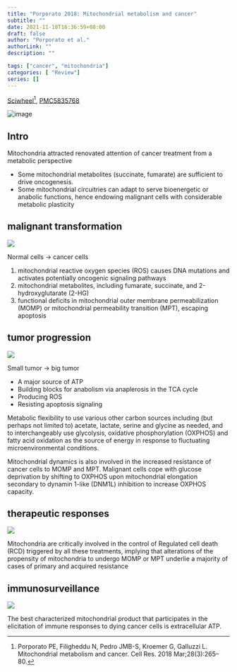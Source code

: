 ```yaml
---
title: "Porporato 2018: Mitochondrial metabolism and cancer"
subtitle: ""
date: 2021-11-18T16:36:59+08:00
draft: false
author: "Porporato et al."
authorLink: ""
description: ""

tags: ["cancer", "mitochondria"]
categories: [ "Review"]
series: []
---
```


[Sciwheel](https://sciwheel.com/work/#/items/5117277/)[^Porporato2018], [PMC5835768](https://www.ncbi.nlm.nih.gov/pmc/articles/PMC5835768/)

<!--more-->

![image](https://user-images.githubusercontent.com/40054455/142380357-683029fd-efd4-4853-b2b7-4c9efe5bc1aa.png)


## Intro

Mitochondria attracted renovated attention of cancer treatment from a metabolic perspective
- Some mitochondrial metabolites (succinate, fumarate) are sufficient to drive oncogenesis.
- Some mitochondrial circuitries can adapt to serve bioenergetic or anabolic functions, hence endowing malignant cells with considerable metabolic plasticity

## malignant transformation

![](https://user-images.githubusercontent.com/40054455/142381803-f891ae97-670b-4be8-8228-a3a6a284ecac.png)

Normal cells -> cancer cells

1. mitochondrial reactive oxygen species (ROS) causes DNA mutations and activates potentially oncogenic signaling pathways
2. mitochondrial metabolites, including fumarate, succinate, and 2-hydroxyglutarate (2-HG)
3. functional deficits in mitochondrial outer membrane permeabilization (MOMP) or mitochondrial permeability transition (MPT), escaping apoptosis

## tumor progression

![](https://user-images.githubusercontent.com/40054455/142382952-ba37a8b9-e4b7-4977-92d7-29896637537f.png)

Small tumor -> big tumor

-  A major source of ATP
-  Building blocks for anabolism via anaplerosis in the TCA cycle
-  Producing ROS
-  Resisting apoptosis signaling

Metabolic flexibility to use various other carbon sources including (but perhaps not limited to) acetate, lactate, serine and glycine as needed, and to interchangeably use glycolysis, oxidative phosphorylation (OXPHOS) and fatty acid oxidation as the source of energy in response to fluctuating microenvironmental conditions.

Mitochondrial dynamics is also involved in the increased resistance of cancer cells to MOMP and MPT. Malignant cells cope with glucose deprivation by shifting to OXPHOS upon mitochondrial elongation secondary to dynamin 1-like (DNM1L) inhibition to increase OXPHOS capacity.

## therapeutic responses

![](https://user-images.githubusercontent.com/40054455/142383268-4c9d1a32-6503-4282-a075-8b52bd7fcd20.png)

Mitochondria are critically involved in the control of Regulated cell death (RCD) triggered by all these treatments, implying that alterations of the propensity of mitochondria to undergo MOMP or MPT underlie a majority of cases of primary and acquired resistance

## immunosurveillance

![](https://user-images.githubusercontent.com/40054455/142383416-5e3adcdb-6ff1-4b07-ad71-83da71837d7c.png)

The best characterized mitochondrial product that participates in the elicitation of immune responses to dying cancer cells is extracellular ATP.

[^Porporato2018]: Porporato PE, Filigheddu N, Pedro JMB-S, Kroemer G, Galluzzi L. Mitochondrial metabolism and cancer. Cell Res. 2018 Mar;28(3):265–80.
